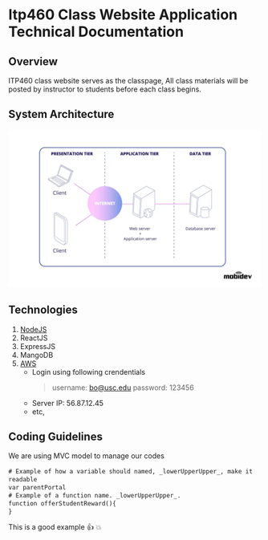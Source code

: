 # Itp460 Class Website Application Technical Documentation

## Overview
ITP460 class website serves as the classpage, All class materials will be posted by instructor to students before each class begins.

## System Architecture
![System Architect Pic](3-tier-web-architecture.jpg)

## Technologies
1. [NodeJS](https://nodejs.org)
2. ReactJS
3. ExpressJS
4. MangoDB
5. [AWS](https://aws.amazon.com)
    * Login using following crendentials
      > username: bo@usc.edu
      > password: 123456
    * Server IP: 56.87.12.45
    * etc,

## Coding Guidelines
We are using MVC model to manage our codes
```
# Example of how a variable should named, _lowerUpperUpper_, make it readable
var parentPortal
# Example of a function name. _lowerUpperUpper_.
function offerStudentReward(){
}
```

This is a good example :+1: :boom:

